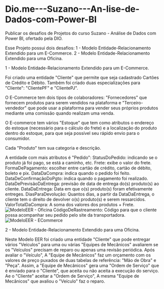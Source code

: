 # Dio.me---Suzano---An-lise-de-Dados-com-Power-BI
Publicar os desafios de Projetos do curso Suzano - Análise de Dados com Power BI, ofertado pela DIO.

Esse Projeto possui dois desafios: 1 - Modelo Entidade-Relacionamento Extendido para um E-Commerce.
                                   2 - Modelo Entidade-Relacionamento Extendido para uma Oficina.

1 - Modelo Entidade-Relacionamento Extendido para um E-Commerce.

Foi criado uma entidade "Cliente" que permite que seja cadastrado Cartões de Crédito e Débito. Também foi criado duas especializações para "Cliente": "ClientePF" e "ClientePJ".

O E-Commerce tem dois tipos de colaboradores: "Fornecedores" que fornecem produtos para serem vendidos na plataforma e "Terceiro-vendedor" que pode usar a plataforma
para vender seus próprios produtos mediante uma comissão quando realizam uma venda.

O E-commerce tem vários "Estoque" que tem como atributos o endereço do estoque (necessário para o cálculo do frete) e a localização do produto dentro do estoque, para que seja possível seu rápido envio para o consumidor.

Cada "Produto" tem sua categoria e descrição.

A entidade com mais atributos é "Pedido": StatusDoPedido: indicando se o produto já foi pago, se está a caminho, etc.
                                          Frete: exibe o valor do frete.
                                          FormaDePagamento: escolher entre cartão de crédito, cartão de débito, boleto e pix.
                                          DataDaCompra: indica quando o pedido foi feito.
                                          DataDeConfirmaçãoDoPgto: indica quando o pagamento foi realizado.
                                          DataDePrevisãoDaEntrega: previsão de data de entrega do(s) produto(s) ao cliente.
                                          DataDaEntrega: Data em que o(s) produto(s) foram efetivamente entreges.
                                          DiasParaDevolução: Quantos dias, a partir da DataDaEntrega, o cliente tem o direito de devolver o(s) produto(s) e serem ressarcidos.
                                          ValorTotalDaCompra: A soma dos valores dos produtos + Frete.
            ![ModeloEER - Oficina](https://github.com/user-attachments/assets/61ab8cde-6fa7-4607-b52e-78b739b5e6eb)
                              CódigoDeRastreamento: Código para que o cliente possa acompanhar seu pedido pelo site da transportadora.![ModeloEER - ECommerce](https://github.com/user-attachments/assets/2f0be0f2-6e26-4463-afb4-f5871d91ce56)


2 - Modelo Entidade-Relacionamento Extendido para uma Oficina.

Neste Modelo EER foi criado uma entidade "Cliente" que pode entregar vários "Veículos" para uma ou várias "Equipes de Mecânicos" avaliarem se os "Veículos" precisam de reparo ou apenas uma revisão periódica.
Após avaliar o "Veículo", A "Equipe de Mecânicos" faz um orçamento com os valores de preço puxados de duas tabelas de referência: "Mão de Obra" e "Peça".
Assim, a "Equipe de Mecânicos" gera uma "Ordem de Serviço" que é enviado para o "Cliente", que aceita ou não aceita a execução do serviço.
Ae o "Cliente" aceitar a "Ordem de Serviço", A mesma "Equipe de Mecânicos" que avaliou o "Veículo" faz o reparo. 
